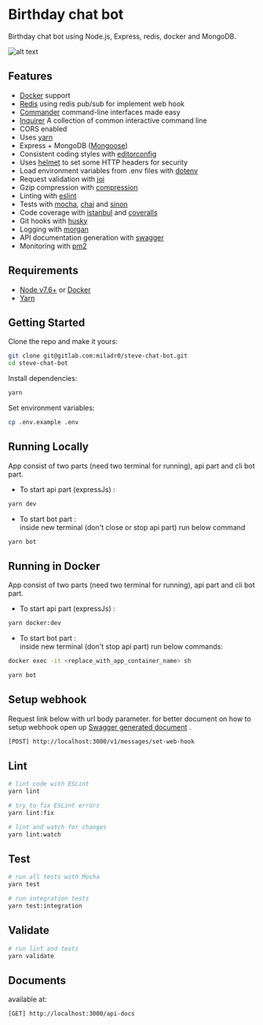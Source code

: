 # Birthday chat bot


Birthday chat bot using Node.js, Express, redis, docker and MongoDB.

![alt text](https://i.imgur.com/zm3v6Bh.png)
## Features

 - [Docker](https://www.docker.com/) support
 - [Redis](https://redis.io/) using redis pub/sub for implement web hook
 - [Commander](https://github.com/tj/commander.js) command-line interfaces made easy
 - [Inquirer](https://github.com/SBoudrias/Inquirer.js) A collection of common interactive command line
 - CORS enabled
 - Uses [yarn](https://yarnpkg.com)
 - Express + MongoDB ([Mongoose](http://mongoosejs.com/))
 - Consistent coding styles with [editorconfig](http://editorconfig.org)
 - Uses [helmet](https://github.com/helmetjs/helmet) to set some HTTP headers for security
 - Load environment variables from .env files with [dotenv](https://github.com/rolodato/dotenv-safe)
 - Request validation with [joi](https://github.com/hapijs/joi)
 - Gzip compression with [compression](https://github.com/expressjs/compression)
 - Linting with [eslint](http://eslint.org)
 - Tests with [mocha](https://mochajs.org), [chai](http://chaijs.com) and [sinon](http://sinonjs.org)
 - Code coverage with [istanbul](https://istanbul.js.org) and [coveralls](https://coveralls.io)
 - Git hooks with [husky](https://github.com/typicode/husky) 
 - Logging with [morgan](https://github.com/expressjs/morgan)
 - API documentation generation with [swagger](https://swagger.io)
 - Monitoring with [pm2](https://github.com/Unitech/pm2)

## Requirements

 - [Node v7.6+](https://nodejs.org/en/download/current/) or [Docker](https://www.docker.com/)
 - [Yarn](https://yarnpkg.com/en/docs/install)

## Getting Started

Clone the repo and make it yours:

```bash
git clone git@gitlab.com:miladr0/steve-chat-bot.git
cd steve-chat-bot

```

Install dependencies:

```bash
yarn
```

Set environment variables:

```bash
cp .env.example .env
```

## Running Locally
App consist of two parts (need two terminal for running), api part and cli bot part.
- To start api part (expressJs) :
```bash
yarn dev
```

- To start bot part :<br>
inside new terminal (don't close or stop api part) run below command
```bash
yarn bot
```
## Running in Docker

App consist of two parts (need two terminal for running), api part and cli bot part.
- To start api part (expressJs) :
```bash
yarn docker:dev
```

- To start bot part :<br>
inside new terminal (don't stop api part) run below commands:
```bash
docker exec -it <replace_with_app_container_name> sh  
```
```bash
yarn bot 
```
## Setup webhook
Request link below with url body parameter. for better document on how to setup webhook open up [Swagger generated document](#Documents) .
 ```bash
[POST] http://localhost:3000/v1/messages/set-web-hook
 ```
## Lint

```bash
# lint code with ESLint
yarn lint

# try to fix ESLint errors
yarn lint:fix

# lint and watch for changes
yarn lint:watch
```

## Test

```bash
# run all tests with Mocha
yarn test

# run integration tests
yarn test:integration
```

## Validate

```bash
# run lint and tests
yarn validate
```

## Documents
available at:
 ```bash
[GET] http://localhost:3000/api-docs
 ```
 
